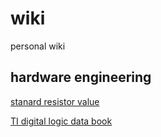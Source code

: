 # wiki
personal wiki
## hardware engineering
[stanard resistor value](https://ecee.colorado.edu/~mcclurel/resistorsandcaps.pdf)

[TI digital logic data book](http://www.ti.com.cn/cn/lit/sl/scyd013b/scyd013b.pdf)

